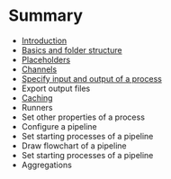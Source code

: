 # Summary

* [Introduction](README.md)
* [Basics and folder structure](basic-concepts-and-directory-structure.md)
* [Placeholders](placeholders.md)
* [Channels](channels.md)
* [Specify input and output of a process](specify-input-and-output-of-a-process.md)
* Export output files
* [Caching](caching.md)
* Runners
* Set other properties of a process
* Configure a pipeline
* Set starting processes of a pipeline
* Draw flowchart of a pipeline
* Set starting processes of a pipeline
* Aggregations
